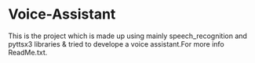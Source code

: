 # Voice-Assistant
This is the project which is made up using mainly speech_recognition and pyttsx3 libraries &amp; tried to develope a voice assistant.For more info ReadMe.txt.
